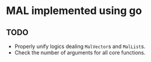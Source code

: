 # MAL implemented using go

## TODO

* Properly unify logics dealing `MalVector`s and `MalList`s.
* Check the number of arguments for all core functions.
